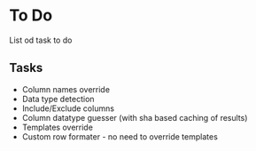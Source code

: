 # To Do

List od task to do 

## Tasks

- Column names override 
- Data type detection
- Include/Exclude columns
- Column datatype guesser (with sha based caching of results)
- Templates override
- Custom row formater - no need to override templates
